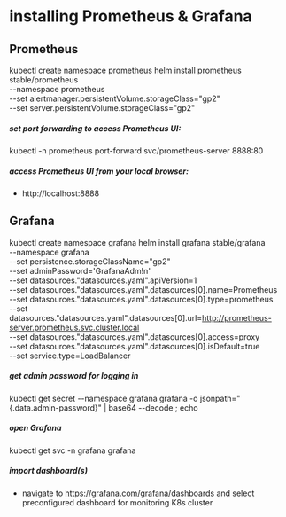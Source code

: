 # installing Prometheus & Grafana

## Prometheus
kubectl create namespace prometheus
helm install prometheus stable/prometheus \
--namespace prometheus \
--set alertmanager.persistentVolume.storageClass="gp2" \
--set server.persistentVolume.storageClass="gp2"

##### set port forwarding to access Prometheus UI:
kubectl -n prometheus port-forward svc/prometheus-server 8888:80

##### access Prometheus UI from your *local* browser:
  * http://localhost:8888

## Grafana

kubectl create namespace grafana
helm install grafana stable/grafana \
--namespace grafana \
--set persistence.storageClassName="gp2" \
--set adminPassword='GrafanaAdm!n' \
--set datasources."datasources\.yaml".apiVersion=1 \
--set datasources."datasources\.yaml".datasources[0].name=Prometheus \
--set datasources."datasources\.yaml".datasources[0].type=prometheus \
--set datasources."datasources\.yaml".datasources[0].url=http://prometheus-server.prometheus.svc.cluster.local \
--set datasources."datasources\.yaml".datasources[0].access=proxy \
--set datasources."datasources\.yaml".datasources[0].isDefault=true \
--set service.type=LoadBalancer

##### get admin password for logging in
kubectl get secret --namespace grafana grafana -o jsonpath="{.data.admin-password}" | base64 --decode ; echo

##### open Grafana
kubectl get svc -n grafana grafana

##### import dashboard(s)
* navigate to https://grafana.com/grafana/dashboards and select preconfigured dashboard for monitoring K8s cluster